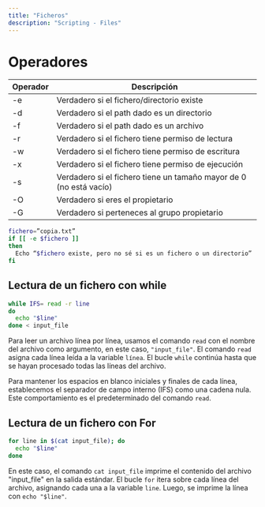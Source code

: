 ```yaml
---
title: "Ficheros"
description: "Scripting - Files"
---
```


# Operadores

| **Operador** | **Descripción**                                      |
|--------------|------------------------------------------------------|
| -e           | Verdadero si el fichero/directorio existe            |
| -d           | Verdadero si el path dado es un directorio           |
| -f           | Verdadero si el path dado es un archivo              |
| -r           | Verdadero si el fichero tiene permiso de lectura     |
| -w           | Verdadero si el fichero tiene permiso de escritura   |
| -x           | Verdadero si el fichero tiene permiso de ejecución   |
| -s           | Verdadero si el fichero tiene un tamaño mayor de 0 (no está vacío) |
| -O           | Verdadero si eres el propietario                     |
| -G           | Verdadero si perteneces al grupo propietario         |

```bash
fichero=”copia.txt”
if [[ -e $fichero ]]
then
  Echo “$fichero existe, pero no sé si es un fichero o un directorio” 
fi
```


## Lectura de un fichero con while

```bash
while IFS= read -r line
do
  echo "$line"
done < input_file
```

Para leer un archivo línea por línea, usamos el comando `read` con el nombre del archivo como argumento, en este caso, `"input_file"`.  El comando `read` asigna cada línea leída a la variable `línea`. El bucle `while` continúa hasta que se hayan procesado todas las líneas del archivo. 

Para mantener los espacios en blanco iniciales y finales de cada línea, establecemos el separador de campo interno (IFS) como una cadena nula. Este comportamiento es el predeterminado del comando `read`. 


## Lectura de un fichero con For

```bash
for line in $(cat input_file); do
  echo "$line"
done
```

En este caso, el comando `cat input_file`  imprime el contenido del archivo "input_file" en la salida estándar. El bucle `for` itera sobre cada línea del archivo, asignando cada una a la variable `line`.  Luego, se imprime la línea con `echo "$line"`. 
